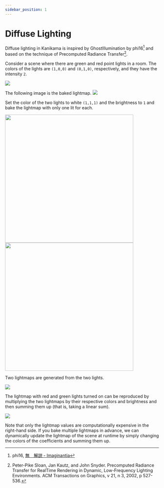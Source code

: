 ```yaml
---
sidebar_position: 1
---
```


# Diffuse Lighting

Diffuse lighting in Kanikama is inspired by GhostIllumination by phi16[^1] and based on the technique of Precomputed Radiance Transfer[^2].

Consider a scene where there are green and red point lights in a room. The colors of the lights are `(1,0,0)` and `(0,1,0)`, respectively, and they have the intensity `2`.

<img src="https://i.gyazo.com/4d0994d039436ef5aa23ee0a69c4ff42.png" />



The following image is the baked lightmap.
<img src="https://i.gyazo.com/7816cdb7f83a4ad57e6d129962833b46.png" />

Set the color of the two lights to white `(1,1,1)` and the brightness to `1` and bake the lightmap with only one lit for each.

<img src='https://i.gyazo.com/066db24a7ebf787faee1fcbe04c44199.png' width="420" /> <img src='https://i.gyazo.com/18b86710e1e00037ed573176f530dd15.png' width="420" />
 
Two lightmaps are generated from the two lights.

<img src='https://i.gyazo.com/402c899d112cc030c859124f5c096a7a.png'/>

The lightmap with red and green lights turned on can be reproduced by multiplying the two lightmaps by their respective colors and brightness and then summing them up (that is, taking a linear sum).

<div>
<img src='https://user-images.githubusercontent.com/45098240/131206517-5e9d3427-ff70-4ea8-8e7c-b27abe335a4f.png' />
</div>

Note that only the lightmap values are computationally expensive in the right-hand side. If you bake multiple lightmaps in advance, we can dynamically update the lightmap of the scene at runtime by simply changing the colors of the coefficients and summing them up.


[^1]: phi16,  [無　解説 - Imaginantia](https://phi16.hatenablog.com/entry/2021/05/29/204643)
[^2]: Peter-Pike Sloan, Jan Kautz, and John Snyder. Precomputed Radiance Transfer for RealTime Rendering in Dynamic, Low-Frequency Lighting Environments. ACM Transactions on Graphics, v 21, n 3, 2002, p 527-536.